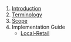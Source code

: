 1. [Introduction](./1_Introduction.md)
2. [Terminology](./2_Terminologies.md)
3. [Scope](./3_Scope.md)
4. Implementation Guide
    - [Local-Retail](./implementation-guide/1_local-retail.md)